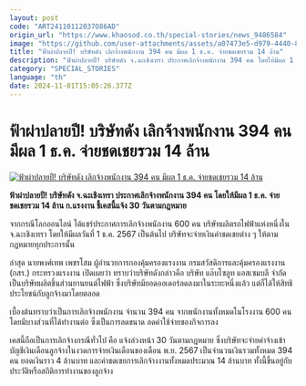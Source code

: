 ```yaml
---
layout: post
code: "ART24110112037O86AD"
origin_url: "https://www.khaosod.co.th/special-stories/news_9486584"
image: "https://github.com/user-attachments/assets/a07473e5-d979-4440-810e-6440f76350fe"
title: "ฟ้าผ่าปลายปี! บริษัทดัง เลิกจ้างพนักงาน 394 คน มีผล 1 ธ.ค. จ่ายชดเชยรวม 14 ล้าน"
description: "ฟ้าผ่าปลายปี! บริษัทดัง จ.ฉะเชิงเทรา ประกาศเลิกจ้างพนักงาน 394 คน โดยให้มีผล 1 ธ.ค. จ่ายชดเชยรวม 14 ล้าน ก.แรงงาน ชี้เคสนี้แจ้ง 30 วันตามกฎหมาย"
category: "SPECIAL_STORIES"
language: "th"
date: 2024-11-01T15:05:26.377Z
---
```


# ฟ้าผ่าปลายปี! บริษัทดัง เลิกจ้างพนักงาน 394 คน มีผล 1 ธ.ค. จ่ายชดเชยรวม 14 ล้าน

[![ฟ้าผ่าปลายปี! บริษัทดัง เลิกจ้างพนักงาน 394 คน มีผล 1 ธ.ค. จ่ายชดเชยรวม 14 ล้าน](https://www.khaosod.co.th/wpapp/uploads/2024/11/bb.jpg "ฟ้าผ่าปลายปี! บริษัทดัง เลิกจ้างพนักงาน 394 คน มีผล 1 ธ.ค. จ่ายชดเชยรวม 14 ล้าน")](https://www.khaosod.co.th/wpapp/uploads/2024/11/bb.jpg)

**ฟ้าผ่าปลายปี! บริษัทดัง จ.ฉะเชิงเทรา ประกาศเลิกจ้างพนักงาน 394 คน โดยให้มีผล 1 ธ.ค. จ่ายชดเชยรวม 14 ล้าน ก.แรงงาน ชี้เคสนี้แจ้ง 30 วันตามกฎหมาย**

จากกรณีโลกออนไลน์ ได้แชร์ประกาศการเลิกจ้างพนักงาน 600 คน บริษัทผลิตรถไฟฟ้าแห่งหนึ่งใน จ.ฉะเชิงเทรา โดยให้มีผลวันที่ 1 ธ.ค. 2567 เป็นต้นไป บริษัทจะจ่ายเงินค่าชดเชยต่าง ๆ ให้ตามกฎหมายทุกประการนั้น

ล่าสุด นายพงศ์เทพ เพชรโสม ผู้อำนวยการกองคุ้มครองแรงงาน กรมสวัสดิการและคุ้มครองแรงงาน (กสร.) กระทรวงแรงงาน เปิดเผยว่า ทราบว่าบริษัทดังกล่าวคือ บริษัท แอ๊บโซลูท แอสเซมบลี จำกัด เป็นบริษัทผลิตชิ้นส่วนยานยนต์ไฟฟ้า ซึ่งบริษัทมียอดออเดอร์ลดลงมาในระยะหนึ่งแล้ว แต่ก็ได้ให้สิทธิประโยชน์กับลูกจ้างมาโดยตลอด

เบื้องต้นทราบว่าเป็นการเลิกจ้างพนักงาน จำนวน 394 คน จากพนักงานทั้งหมดในโรงงาน 600 คน โดยมีบางส่วนที่ได้ทำงานต่อ ซึ่งเป็นการลดขนาด ลดค่าใช้จ่ายของกิจการลง

เคสนี้ถือเป็นการเลิกจ้างกรณีทั่วไป คือ แจ้งล่วงหน้า 30 วันตามกฎหมาย ซึ่งบริษัทจะจ่ายค่าจ้างเข้าบัญชีเงินเดือนลูกจ้างในงวดการจ่ายเงินเดือนของเดือน พ.ย. 2567 เป็นจำนวนเงินรวมทั้งหมด 394 คน ยอดเงินราว 4 ล้านบาท และค่าชดเชยการเลิกจ้างงานทั้งหมดประมาณ 14 ล้านบาท ทั้งนี้ขึ้นอยู่กับประวัติหรือสถิติการทำงานของลูกจ้าง